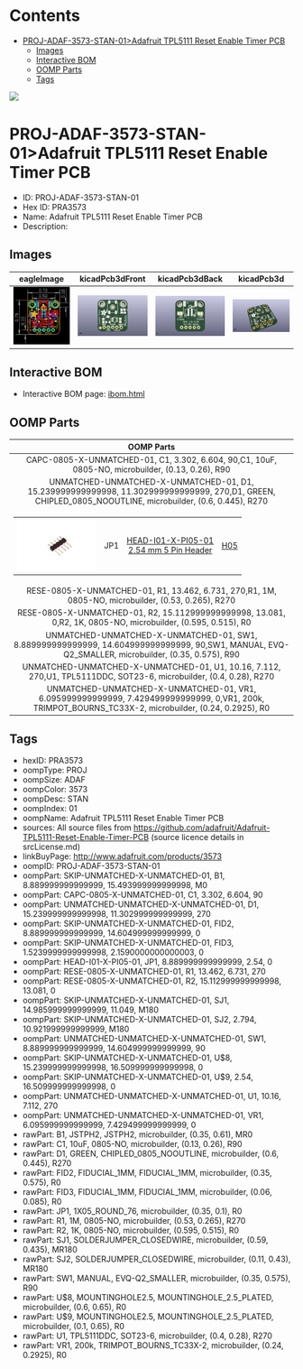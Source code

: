 



Contents
========

* [PROJ-ADAF-3573-STAN-01>Adafruit TPL5111 Reset Enable Timer PCB](#proj-adaf-3573-stan-01adafruit-tpl5111-reset-enable-timer-pcb)
	* [Images](#images)
	* [Interactive BOM](#interactive-bom)
	* [OOMP Parts](#oomp-parts)
	* [Tags](#tags)
  
![][im]
# PROJ-ADAF-3573-STAN-01>Adafruit TPL5111 Reset Enable Timer PCB

- ID: PROJ-ADAF-3573-STAN-01
- Hex ID: PRA3573
- Name: Adafruit TPL5111 Reset Enable Timer PCB
- Description: 

## Images
  
  

|eagleImage|kicadPcb3dFront|kicadPcb3dBack|kicadPcb3d|
| :---: | :---: | :---: | :---: |
|[![eagleImage](eagleImage_140.png)](eagleImage_600.png)|[![kicadPcb3dFront](kicadPcb3dFront_140.png)](kicadPcb3dFront_600.png)|[![kicadPcb3dBack](kicadPcb3dBack_140.png)](kicadPcb3dBack_600.png)|[![kicadPcb3d](kicadPcb3d_140.png)](kicadPcb3d_600.png)|

## Interactive BOM

- Interactive BOM page: [ibom.html](kicad/bom/ibom.html)

## OOMP Parts
  

|OOMP Parts|
| :---: |
|CAPC-0805-X-UNMATCHED-01, C1, 3.302, 6.604, 90,C1, 10uF, 0805-NO, microbuilder, (0.13, 0.26), R90|
|UNMATCHED-UNMATCHED-X-UNMATCHED-01, D1, 15.239999999999998, 11.302999999999999, 270,D1, GREEN, CHIPLED_0805_NOOUTLINE, microbuilder, (0.6, 0.445), R270|
|<table><tr><td>![HEAD-I01-X-PI05-01](https://raw.githubusercontent.com/oomlout/oomlout_OOMP_parts/main/HEAD-I01-X-PI05-01/image_140.jpg)</td><td> JP1</td><td>[HEAD-I01-X-PI05-01<br>2.54 mm 5 Pin Header](https://github.com/oomlout/oomlout_OOMP_parts/tree/main/HEAD-I01-X-PI05-01/)</td><td>[H05](https://github.com/oomlout/oomlout_OOMP_parts/tree/main/HEAD-I01-X-PI05-01/)</td></tr></table>|
|RESE-0805-X-UNMATCHED-01, R1, 13.462, 6.731, 270,R1, 1M, 0805-NO, microbuilder, (0.53, 0.265), R270|
|RESE-0805-X-UNMATCHED-01, R2, 15.112999999999998, 13.081, 0,R2, 1K, 0805-NO, microbuilder, (0.595, 0.515), R0|
|UNMATCHED-UNMATCHED-X-UNMATCHED-01, SW1, 8.889999999999999, 14.604999999999999, 90,SW1, MANUAL, EVQ-Q2_SMALLER, microbuilder, (0.35, 0.575), R90|
|UNMATCHED-UNMATCHED-X-UNMATCHED-01, U1, 10.16, 7.112, 270,U1, TPL5111DDC, SOT23-6, microbuilder, (0.4, 0.28), R270|
|UNMATCHED-UNMATCHED-X-UNMATCHED-01, VR1, 6.095999999999999, 7.429499999999999, 0,VR1, 200k, TRIMPOT_BOURNS_TC33X-2, microbuilder, (0.24, 0.2925), R0|

## Tags

- hexID: PRA3573
- oompType: PROJ
- oompSize: ADAF
- oompColor: 3573
- oompDesc: STAN
- oompIndex: 01
- oompName: Adafruit TPL5111 Reset Enable Timer PCB
- sources: All source files from https://github.com/adafruit/Adafruit-TPL5111-Reset-Enable-Timer-PCB (source licence details in srcLicense.md)
- linkBuyPage: http://www.adafruit.com/products/3573
- oompID: PROJ-ADAF-3573-STAN-01
- oompPart: SKIP-UNMATCHED-X-UNMATCHED-01, B1, 8.889999999999999, 15.493999999999998, M0
- oompPart: CAPC-0805-X-UNMATCHED-01, C1, 3.302, 6.604, 90
- oompPart: UNMATCHED-UNMATCHED-X-UNMATCHED-01, D1, 15.239999999999998, 11.302999999999999, 270
- oompPart: SKIP-UNMATCHED-X-UNMATCHED-01, FID2, 8.889999999999999, 14.604999999999999, 0
- oompPart: SKIP-UNMATCHED-X-UNMATCHED-01, FID3, 1.5239999999999998, 2.1590000000000003, 0
- oompPart: HEAD-I01-X-PI05-01, JP1, 8.889999999999999, 2.54, 0
- oompPart: RESE-0805-X-UNMATCHED-01, R1, 13.462, 6.731, 270
- oompPart: RESE-0805-X-UNMATCHED-01, R2, 15.112999999999998, 13.081, 0
- oompPart: SKIP-UNMATCHED-X-UNMATCHED-01, SJ1, 14.985999999999999, 11.049, M180
- oompPart: SKIP-UNMATCHED-X-UNMATCHED-01, SJ2, 2.794, 10.921999999999999, M180
- oompPart: UNMATCHED-UNMATCHED-X-UNMATCHED-01, SW1, 8.889999999999999, 14.604999999999999, 90
- oompPart: SKIP-UNMATCHED-X-UNMATCHED-01, U$8, 15.239999999999998, 16.509999999999998, 0
- oompPart: SKIP-UNMATCHED-X-UNMATCHED-01, U$9, 2.54, 16.509999999999998, 0
- oompPart: UNMATCHED-UNMATCHED-X-UNMATCHED-01, U1, 10.16, 7.112, 270
- oompPart: UNMATCHED-UNMATCHED-X-UNMATCHED-01, VR1, 6.095999999999999, 7.429499999999999, 0
- rawPart: B1, JSTPH2, JSTPH2, microbuilder, (0.35, 0.61), MR0
- rawPart: C1, 10uF, 0805-NO, microbuilder, (0.13, 0.26), R90
- rawPart: D1, GREEN, CHIPLED_0805_NOOUTLINE, microbuilder, (0.6, 0.445), R270
- rawPart: FID2, FIDUCIAL_1MM, FIDUCIAL_1MM, microbuilder, (0.35, 0.575), R0
- rawPart: FID3, FIDUCIAL_1MM, FIDUCIAL_1MM, microbuilder, (0.06, 0.085), R0
- rawPart: JP1, 1X05_ROUND_76, microbuilder, (0.35, 0.1), R0
- rawPart: R1, 1M, 0805-NO, microbuilder, (0.53, 0.265), R270
- rawPart: R2, 1K, 0805-NO, microbuilder, (0.595, 0.515), R0
- rawPart: SJ1, SOLDERJUMPER_CLOSEDWIRE, microbuilder, (0.59, 0.435), MR180
- rawPart: SJ2, SOLDERJUMPER_CLOSEDWIRE, microbuilder, (0.11, 0.43), MR180
- rawPart: SW1, MANUAL, EVQ-Q2_SMALLER, microbuilder, (0.35, 0.575), R90
- rawPart: U$8, MOUNTINGHOLE2.5, MOUNTINGHOLE_2.5_PLATED, microbuilder, (0.6, 0.65), R0
- rawPart: U$9, MOUNTINGHOLE2.5, MOUNTINGHOLE_2.5_PLATED, microbuilder, (0.1, 0.65), R0
- rawPart: U1, TPL5111DDC, SOT23-6, microbuilder, (0.4, 0.28), R270
- rawPart: VR1, 200k, TRIMPOT_BOURNS_TC33X-2, microbuilder, (0.24, 0.2925), R0



[im]: kicadPcb3d_450.png
